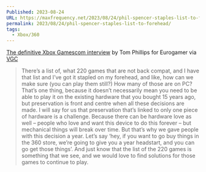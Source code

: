 ```yaml
---
Published: 2023-08-24
URL: https://maxfrequency.net/2023/08/24/phil-spencer-staples-list-to-forehead/
permalink: 2023/08/24/phil-spencer-staples-list-to-forehead/
tags:
  - Xbox/360
---
```

[The definitive Xbox Gamescom interview](https://www.eurogamer.net/the-definitive-xbox-gamescom-interview) by Tom Phillips for Eurogamer via [VGC](https://www.videogameschronicle.com/news/xbox-boss-would-love-to-find-solutions-so-games-arent-lost-when-the-360-store-closes/)

> There’s a list of, what 220 games that are not back compat, and I have that list and I’ve got it stapled on my forehead, and like, how can we make sure (you can play them still?) How many of those are on PC? That’s one thing, because it doesn’t necessarily mean you need to be able to play it on the existing hardware that you bought 15 years ago, but preservation is front and centre when all these decisions are made. I will say for us that preservation that’s linked to only one piece of hardware is a challenge. Because there can be hardware love as well – people who love and want this device to do this forever – but mechanical things will break over time. But that’s why we gave people with this decision a year. Let’s say ‘hey, if you want to go buy things in the 360 store, we’re going to give you a year headstart, and you can go get those things’. And just know that the list of the 220 games is something that we see, and we would love to find solutions for those games to continue to play.